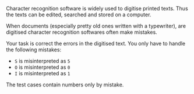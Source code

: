 Character recognition software is widely used to digitise printed texts. Thus the texts can be edited, searched and stored on a computer.

When documents (especially pretty old ones written with a typewriter), are digitised character recognition softwares often make mistakes.

Your task is correct the errors in the digitised text. You only have to handle the following mistakes:

- ```S``` is misinterpreted as ```5```
- ```O``` is misinterpreted as ```0```
- ```I``` is misinterpreted as ```1```

The test cases contain numbers only by mistake.
